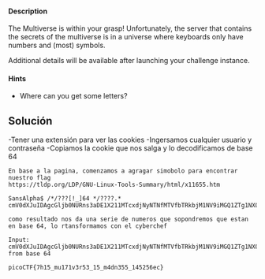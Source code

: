 #### Description

[](https://github.com/Tiitania/hacking-nodes-2025/blob/main/PicoCTF/Examen%20P.2/SansAlpha.md#description)

The Multiverse is within your grasp! Unfortunately, the server that contains the secrets of the multiverse is in a universe where keyboards only have numbers and (most) symbols.

Additional details will be available after launching your challenge instance.

#### Hints 

[](https://github.com/Tiitania/hacking-nodes-2025/blob/main/PicoCTF/Examen%20P.2/SansAlpha.md#hints)

- Where can you get some letters?

## Solución

[](https://github.com/Tiitania/hacking-nodes-2025/blob/main/PicoCTF/Examen%20P.2/SansAlpha.md#soluci%C3%B3n)

-Tener una extensión para ver las cookies -Ingersamos cualquier usuario y contraseña -Copiamos la cookie que nos salga y lo decodificamos de base 64

```
En base a la pagina, comenzamos a agragar simobolo para encontrar nuestro flag
https://tldp.org/LDP/GNU-Linux-Tools-Summary/html/x11655.htm

SansAlpha$ /*/???[!_]64 */????.*
cmV0dXJuIDAgcGljb0NURns3aDE1X211MTcxdjNyNTNfMTVfbTRkbjM1NV9iMGQ1ZTg1NX0=

como resultado nos da una serie de numeros que sopondremos que estan en base 64, lo rtansformamos con el cyberchef

Input: cmV0dXJuIDAgcGljb0NURns3aDE1X211MTcxdjNyNTNfMTVfbTRkbjM1NV9iMGQ1ZTg1NX0=
from base 64

picoCTF{7h15_mu171v3r53_15_m4dn355_145256ec}
```